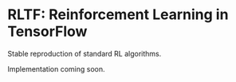# RLTF: Reinforcement Learning in TensorFlow

Stable reproduction of standard RL algorithms.

Implementation coming soon.
